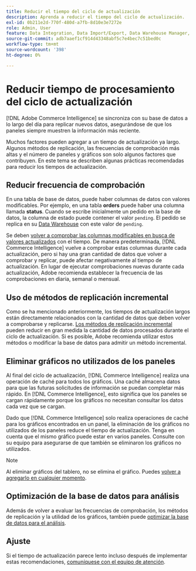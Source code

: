 ```yaml
---
title: Reducir el tiempo del ciclo de actualización
description: Aprenda a reducir el tiempo del ciclo de actualización.
exl-id: 0b211e2d-770f-480d-a7fb-8d10e3e7272e
role: Admin, User
feature: Data Integration, Data Import/Export, Data Warehouse Manager, Dashboards
source-git-commit: adb7aaef1cf914d43348abf5c7e4bec7c51bed0c
workflow-type: tm+mt
source-wordcount: '398'
ht-degree: 0%

---
```


# Reducir tiempo de procesamiento del ciclo de actualización

[!DNL Adobe Commerce Intelligence] se sincroniza con su base de datos a lo largo del día para replicar nuevos datos, asegurándose de que los paneles siempre muestren la información más reciente.

Muchos factores pueden agregar a un tiempo de actualización ya largo. Algunos métodos de replicación, las frecuencias de comprobación más altas y el número de paneles y gráficos son solo algunos factores que contribuyen. En este tema se describen algunas prácticas recomendadas para reducir los tiempos de actualización.

## Reducir frecuencia de comprobación

En una tabla de base de datos, puede haber columnas de datos con valores modificables. Por ejemplo, en una tabla **orders** puede haber una columna llamada **status**. Cuando se escribe inicialmente un pedido en la base de datos, la columna de estado puede contener el valor `pending`. El pedido se replica en su [Data Warehouse](../data-analyst/data-warehouse-mgr/tour-dwm.md) con este valor de `pending`.

Se deben [volver a comprobar las columnas modificables en busca de valores actualizados](../data-analyst/data-warehouse-mgr/cfg-data-rechecks.md) con el tiempo. De manera predeterminada, [!DNL Commerce Intelligence] vuelve a comprobar estas columnas durante cada actualización, pero si hay una gran cantidad de datos que volver a comprobar y replicar, puede afectar negativamente al tiempo de actualización. En lugar de ejecutar comprobaciones nuevas durante cada actualización, Adobe recomienda establecer la frecuencia de las comprobaciones en diaria, semanal o mensual.

## Uso de métodos de replicación incremental

Como se ha mencionado anteriormente, los tiempos de actualización largos están directamente relacionados con la cantidad de datos que deben volver a comprobarse y replicarse. [Los métodos de replicación incremental](../data-analyst/data-warehouse-mgr/cfg-replication-methods.md) pueden reducir en gran medida la cantidad de datos procesados durante el ciclo de actualización. Si es posible, Adobe recomienda utilizar estos métodos o modificar la base de datos para admitir un método incremental.

## Eliminar gráficos no utilizados de los paneles

Al final del ciclo de actualización, [!DNL Commerce Intelligence] realiza una operación de caché para todos los gráficos. Una caché almacena datos para que las futuras solicitudes de información se puedan completar más rápido. En [!DNL Commerce Intelligence], esto significa que los paneles se cargan rápidamente porque los gráficos no necesitan consultar los datos cada vez que se cargan.

Dado que [!DNL Commerce Intelligence] solo realiza operaciones de caché para los gráficos encontrados en un panel, la eliminación de los gráficos no utilizados de los paneles reduce el tiempo de actualización. Tenga en cuenta que el mismo gráfico puede estar en varios paneles. Consulte con su equipo para asegurarse de que también se eliminaron los gráficos no utilizados.

>[!NOTE]
>
>Al eliminar gráficos del tablero, no se elimina el gráfico. Puedes [volver a agregarlo en cualquier momento](../data-user/dashboards/add-charts-dashboard.md).

## Optimización de la base de datos para análisis

Además de volver a evaluar las frecuencias de comprobación, los métodos de replicación y la utilidad de los gráficos, también puede [optimizar la base de datos para el análisis](../best-practices/opt-db-analysis.md).

## Ajuste

Si el tiempo de actualización parece lento incluso después de implementar estas recomendaciones, [comuníquese con el equipo de atención](https://experienceleague.adobe.com/docs/commerce-knowledge-base/kb/troubleshooting/miscellaneous/mbi-service-policies.html?lang=es).

